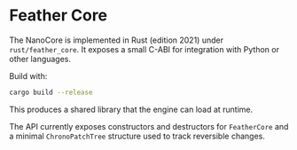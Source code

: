# Feather Core

The NanoCore is implemented in Rust (edition 2021) under `rust/feather_core`.
It exposes a small C-ABI for integration with Python or other languages.

Build with:

```bash
cargo build --release
```

This produces a shared library that the engine can load at runtime.

The API currently exposes constructors and destructors for `FeatherCore`
and a minimal `ChronoPatchTree` structure used to track reversible changes.
